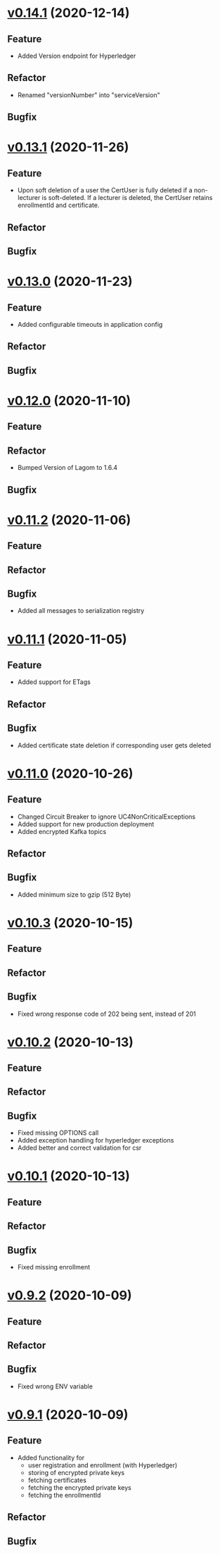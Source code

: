 # [v0.14.1](https://github.com/upb-uc4/University-Credits-4.0/compare/certificate-v0.13.1...certificate-v0.14.1) (2020-12-14)
## Feature
- Added Version endpoint for Hyperledger
## Refactor
- Renamed "versionNumber" into "serviceVersion"
## Bugfix

# [v0.13.1](https://github.com/upb-uc4/University-Credits-4.0/compare/certificate-v0.13.0...certificate-v0.13.1) (2020-11-26)
## Feature
 - Upon soft deletion of a user the CertUser is fully deleted if a non-lecturer is soft-deleted. If a lecturer is deleted, the CertUser retains enrollmentId and certificate.
## Refactor
## Bugfix

# [v0.13.0](https://github.com/upb-uc4/University-Credits-4.0/compare/certificate-v0.12.0...certificate-v0.13.0) (2020-11-23)
## Feature
 - Added configurable timeouts in application config
## Refactor
## Bugfix

# [v0.12.0](https://github.com/upb-uc4/University-Credits-4.0/compare/certificate-v0.11.2...certificate-v0.12.0) (2020-11-10)
## Feature
## Refactor
 - Bumped Version of Lagom to 1.6.4
## Bugfix

# [v0.11.2](https://github.com/upb-uc4/University-Credits-4.0/compare/certificate-v0.11.1...certificate-v0.11.2) (2020-11-06)
## Feature
## Refactor
## Bugfix
 - Added all messages to serialization registry
 
# [v0.11.1](https://github.com/upb-uc4/University-Credits-4.0/compare/certificate-v0.11.0...certificate-v0.11.1) (2020-11-05)
## Feature
 - Added support for ETags
## Refactor
## Bugfix
 - Added certificate state deletion if corresponding user gets deleted

# [v0.11.0](https://github.com/upb-uc4/University-Credits-4.0/compare/certificate-v0.10.3...certificate-v0.11.0) (2020-10-26)
## Feature
 - Changed Circuit Breaker to ignore UC4NonCriticalExceptions
 - Added support for new production deployment
 - Added encrypted Kafka topics
## Refactor
## Bugfix
 - Added minimum size to gzip (512 Byte)

# [v0.10.3](https://github.com/upb-uc4/University-Credits-4.0/compare/certificate-v0.10.2...certificate-v0.10.3) (2020-10-15)
## Feature
## Refactor
## Bugfix
 - Fixed wrong response code of 202 being sent, instead of 201

# [v0.10.2](https://github.com/upb-uc4/University-Credits-4.0/compare/certificate-v0.10.1...certificate-v0.10.2) (2020-10-13)
## Feature
## Refactor
## Bugfix
 - Fixed missing OPTIONS call
 - Added exception handling for hyperledger exceptions
 - Added better and correct validation for csr

# [v0.10.1](https://github.com/upb-uc4/University-Credits-4.0/compare/certificate-v0.9.2...certificate-v0.10.1) (2020-10-13)
## Feature
## Refactor
## Bugfix
 - Fixed missing enrollment

# [v0.9.2](https://github.com/upb-uc4/University-Credits-4.0/compare/certificate-v0.9.1...certificate-v0.9.2) (2020-10-09)
## Feature
## Refactor
## Bugfix
 - Fixed wrong ENV variable


# [v0.9.1](https://github.com/upb-uc4/University-Credits-4.0/compare/certificate-v0.9.1...certificate-v0.9.1) (2020-10-09)
## Feature
 - Added functionality for 
    - user registration and enrollment (with Hyperledger)
    - storing of encrypted private keys
    - fetching certificates
    - fetching the encrypted private keys
    - fetching the enrollmentId
## Refactor
## Bugfix
